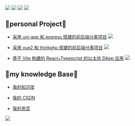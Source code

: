 ![](https://img.shields.io/badge/-Vue.js-29beb0?style=flat-square&logo=vue.js&labelColor=ffffff&color=4FC08D) ![](https://img.shields.io/badge/-React-29beb0?style=flat-square&logo=React&labelColor=ffffff&color=61DAFB) ![](https://img.shields.io/badge/-Nodejs-43853d?style=flat-square&logo=Node.js&logoColor=white) ![](https://img.shields.io/badge/-TypeScript-3178C6?style=flat-square&logo=TypeScript&logoColor=white&color=blue)

## 👋personal Project👋

-   [采用 uni-app 和 express 搭建的前后端分离项目](https://github.com/lll618xxx/quick-customer) ![](https://img.shields.io/github/stars/lll618xxx/quick-customer)

-   [采用 vue2 和 thinkphp 搭建的前后端分离项目](https://github.com/lll618xxx/University-Students-Forum) ![](https://img.shields.io/github/stars/lll618xxx/University-Students-Forum)

-   [基于 Vite 构建的 React+Typescript 的以太坊 DApp 应用](https://github.com/lll618xxx/xx-web3) ![](https://img.shields.io/github/stars/lll618xxx/xx-web3)

## 👀my knowledge Base👀

-   [我的知识库](https://lll618xxx.github.io/Front-end-go-on/)

-   [我的 CSDN](https://blog.csdn.net/magic_xiang)

-   [我的思否](https://segmentfault.com/u/magicxiang)

<img src="https://github-readme-stats.vercel.app/api?username=lll618xxx&show_icons=true&include_all_commits=true&theme=buefy">

<!-- ## Vistor Count

<img src="https://profile-counter.glitch.me/lll618xxx/count.svg" /> -->
